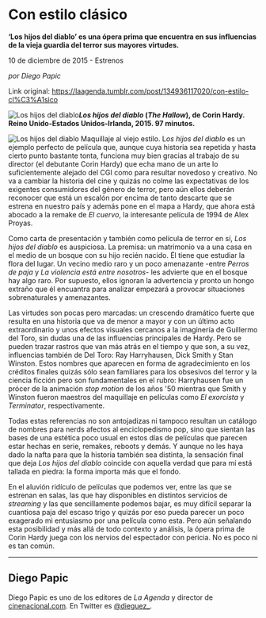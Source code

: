 # Con estilo clásico

**‘Los hijos del diablo’ es una ópera prima que encuentra en sus influencias de la vieja guardia del terror sus mayores virtudes.**

10 de diciembre de 2015 - Estrenos

_por Diego Papic_

Link original: https://laagenda.tumblr.com/post/134936117020/con-estilo-cl%C3%A1sico

![Los hijos del diablo](https://64.media.tumblr.com/c7e386c7d8473691c73924f201f67645/tumblr_inline_pk0cttX1WC1t6q87u_500.jpg)***Los hijos del diablo* (*The Hallow*), de Corin Hardy.  
 Reino Unido-Estados Unidos-Irlanda, 2015. 97 minutos.**

![Los hijos del diablo](https://64.media.tumblr.com/c7e386c7d8473691c73924f201f67645/tumblr_inline_pk0cttX1WC1t6q87u_500.jpg) Maquillaje al viejo estilo. L*os hijos del diablo* es un ejemplo perfecto de película que, aunque cuya historia sea repetida y hasta cierto punto bastante tonta, funciona muy bien gracias al trabajo de su director (el debutante Corin Hardy) que echa mano de un arte lo suficientemente alejado del CGI como para resultar novedoso y creativo. No va a cambiar la historia del cine y quizás no colme las expectativas de los exigentes consumidores del género de terror, pero aún ellos deberán reconocer que está un escalón por encima de tanto descarte que se estrena en nuestro país y además pone en el mapa a Hardy, que ahora está abocado a la remake de *El cuervo*, la interesante película de 1994 de Alex Proyas.

Como carta de presentación y también como película de terror en sí, *Los hijos del diablo* es auspiciosa. La premisa: un matrimonio va a una casa en el medio de un bosque con su hijo recién nacido. Él tiene que estudiar la flora del lugar. Un vecino medio raro y un poco amenazante -entre *Perros de paja* y *La violencia está entre nosotros*- les advierte que en el bosque hay algo raro. Por supuesto, ellos ignoran la advertencia y pronto un hongo extraño que él encuantra para analizar empezará a provocar situaciones sobrenaturales y amenazantes.

Las virtudes son pocas pero marcadas: un crescendo dramático fuerte que resulta en una historia que va de menor a mayor y con un último acto extraordinario y unos efectos visuales cercanos a la imaginería de Guillermo del Toro, sin dudas una de las influencias principales de Hardy. Pero se pueden trazar rastros que van más atrás en el tiempo y que son, a su vez, influencias también de Del Toro: Ray Harryhausen, Dick Smith y Stan Winston. Estos nombres que aparecen en forma de agradecimiento en los créditos finales quizás sólo sean familiares para los obsesivos del terror y la ciencia ficción pero son fundamentales en el rubro: Harryhausen fue un prócer de la animación *stop motion* de los años '50 mientras que Smith y Winston fueron maestros del maquillaje en películas como *El exorcista* y *Terminator*, respectivamente.

Todas estas referencias no son antojadizas ni tampoco resultan un catálogo de nombres para nerds afectos al enciclopedismo pop, sino que sientan las bases de una estética poco usual en estos días de películas que parecen estar hechas en serie, remakes, reboots y demás. Y aunque no les haya dado la nafta para que la historia también sea distinta, la sensación final que deja *Los hijos del diablo* coincide con aquella verdad que para mí está tallada en piedra: la forma importa más que el fondo.

En el aluvión ridículo de películas que podemos ver, entre las que se estrenan en salas, las que hay disponibles en distintos servicios de *streaming* y las que sencillamente podemos bajar, es muy difícil separar la cuantiosa paja del escaso trigo y quizás por eso pueda parecer un poco exagerado mi entusiasmo por una película como esta. Pero aún señalando esta posibilidad y más allá de todo contexto y análisis, la ópera prima de Corin Hardy juega con los nervios del espectador con pericia. No es poco ni es tan común.

  




---

 Diego Papic
------------

 Diego Papic es uno de los editores de *La Agenda* y director de [cinenacional.com](http://www.cinenacional.com). En Twitter es [@dieguez\_](http://www.twitter.com/dieguez_). 

